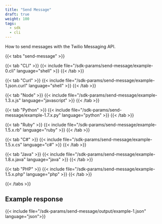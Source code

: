 ```yaml
---
title: "Send Message"
draft: true
weight: 100
tags:
  - sdk
  - cli
---
```


How to send messages with the Twilio Messaging API.

{{< tabs "send-message" >}}

{{< tab "CLI" >}}
{{< include file="/sdk-params/send-message/example-0.cli" language="shell" >}}
{{< /tab >}}

{{< tab "Curl" >}}
{{< include file="/sdk-params/send-message/example-1.json.curl" language="shell" >}}
{{< /tab >}}

{{< tab "Node" >}}
{{< include file="/sdk-params/send-message/example-1.3.x.js" language="javascript" >}}
{{< /tab >}}

{{< tab "Python" >}}
{{< include file="/sdk-params/send-message/example-1.7.x.py" language="python" >}}
{{< /tab >}}

{{< tab "Ruby" >}}
{{< include file="/sdk-params/send-message/example-1.5.x.rb" language="ruby" >}}
{{< /tab >}}

{{< tab "C#" >}}
{{< include file="/sdk-params/send-message/example-1.5.x.cs" language="c#" >}}
{{< /tab >}}

{{< tab "Java" >}}
{{< include file="/sdk-params/send-message/example-1.8.x.java" language="java" >}}
{{< /tab >}}

{{< tab "PHP" >}}
{{< include file="/sdk-params/send-message/example-1.5.x.php" language="php" >}}
{{< /tab >}}

{{< /tabs >}}

## Example response

<div class="p-3 border">
{{< include file="/sdk-params/send-message/output/example-1.json" language="json">}}
</div>